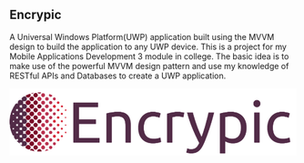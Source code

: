## Encrypic
A Universal Windows Platform(UWP) application built using the MVVM design to build the application to any UWP device. This is a project for my Mobile Applications Development 3 module in college. The basic idea is to make use of the powerful MVVM design pattern and use my knowledge of RESTful APIs and Databases to create a UWP application.

![alt text](https://github.com/ImErvin/Encrypic/blob/master/Encrypic/Assets/eplogo.png?raw=true "Encrypic Logo")
